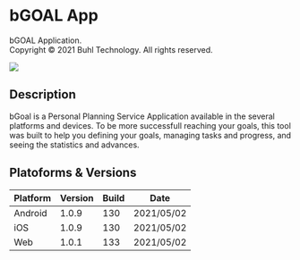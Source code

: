 # bGOAL App 
bGOAL Application.  
Copyright © 2021 Buhl Technology. All rights reserved.

![](https://www.bgoalapp.com/images/present_bgoal.png)

## Description
bGoal is a Personal Planning Service Application available in the several platforms and devices.
To be more successfull reaching your goals, this tool was built to help you defining your goals, managing tasks and progress, and seeing the statistics and advances.

## Platoforms & Versions
| Platform | Version  |  Build   |    Date    |
|----------|----------|----------|------------|
| Android  | 1.0.9    |    130   | 2021/05/02 |
| iOS      | 1.0.9    |    130   | 2021/05/02 |
| Web      | 1.0.1    |    133   | 2021/05/02 |

